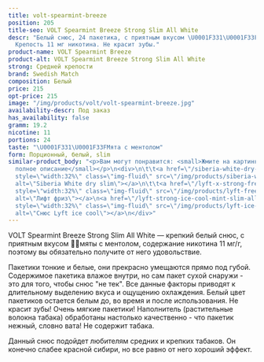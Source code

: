 ```yaml
---
title: volt-spearmint-breeze
position: 205
title-seo: VOLT Spearmint Breeze Strong Slim All White
descr: "Белый снюс, 24 пакетика, с приятным вкусом \U0001F331\U0001F33Fмяты с ментолом.
  Крепость 11 мг никотина. Не красит зубы."
product-name: VOLT Spearmint Breeze
product-alt: VOLT Spearmint Breeze Strong Slim All White
strong: Средней крепости
brand: Swedish Match
composition: Белый
price: 215
opt-price: 215
image: "/img/products/volt/volt-spearmint-breeze.jpg"
availability-descr: Под заказ
has_availability: false
gramm: 19.2
nicotine: 11
portions: 24
taste: "\U0001F331\U0001F33FМята с ментолом"
form: Порционный, белый, slim
similar-product_body: "<p>Вам могут понравится: <small>Жмите на картинки и читайте
  полное описание</small></p>\n<div>\n\t\t<a href=\"/siberia-white-dry-slim\"><img
  style=\"width:32%\" class=\"img-fluid\" src=\"/img/products/siberia-white-dry-slim/siberia-open-and-cryo.jpg\"
  alt=\"Siberia White dry slim\"></a>\n\t\t<a href=\"/lyft-x-strong-freeze-slim-white\"><img
  style=\"width:32%\" class=\"img-fluid\" src=\"/img/products/lyft-freeze/lyft-freeze-open.jpg\"
  alt=\"Лифт фриз\"></a>\n<a href=\"/lyft-strong-ice-cool-mint-slim-all-white\"><img
  style=\"width:32%\" class=\"img-fluid\" src=\"/img/products/lyft-ice-cool-mint/snus-lyft-ice-cool-mint.jpg\"
  alt=\"Снюс Lyft ice cool\"></a>\n</div>"
---
```


VOLT Spearmint Breeze Strong Slim All White — крепкий белый снюс, с приятным вкусом 🌱🌿мяты с ментолом,
содержание никотина 11 мг/г, поэтому вы обязательно получите от него удовольствие.

Пакетики тонкие и белые, они прекрасно умещаются прямо под губой. Содержимое пакетика влажое внутри, но сам пакет сухой снаружи - это для того, чтобы снюс "не тек". Все данные факторы приводят к длительному выделению вкуса и ощущению охлаждения. Белый цвет пакетиков остается белым до, во время и после использования. Не красит зубы! Очень мягкие пакетики! Наполнитель (растительные волокна табака) обработаны настолько качественно - что пакетик нежный, словно вата! Не содержит табака.

Данный снюс подойдет любителям средних и крепких табаков. Он конечно слабее красной сибири, но все равно от него хороший эффект.
